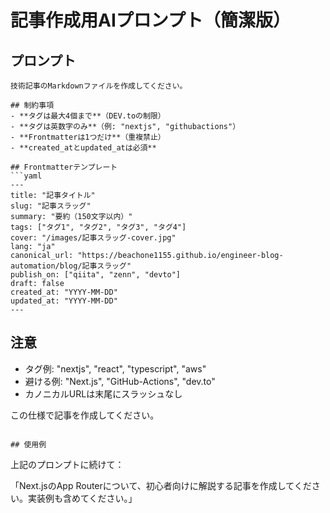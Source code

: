 # 記事作成用AIプロンプト（簡潔版）

## プロンプト

```
技術記事のMarkdownファイルを作成してください。

## 制約事項
- **タグは最大4個まで**（DEV.toの制限）
- **タグは英数字のみ**（例: "nextjs", "githubactions"）
- **Frontmatterは1つだけ**（重複禁止）
- **created_atとupdated_atは必須**

## Frontmatterテンプレート
```yaml
---
title: "記事タイトル"
slug: "記事スラッグ"
summary: "要約（150文字以内）"
tags: ["タグ1", "タグ2", "タグ3", "タグ4"]
cover: "/images/記事スラッグ-cover.jpg"
lang: "ja"
canonical_url: "https://beachone1155.github.io/engineer-blog-automation/blog/記事スラッグ"
publish_on: ["qiita", "zenn", "devto"]
draft: false
created_at: "YYYY-MM-DD"
updated_at: "YYYY-MM-DD"
---
```

## 注意
- タグ例: "nextjs", "react", "typescript", "aws"
- 避ける例: "Next.js", "GitHub-Actions", "dev.to"
- カノニカルURLは末尾にスラッシュなし

この仕様で記事を作成してください。
```

## 使用例

```
上記のプロンプトに続けて：

「Next.jsのApp Routerについて、初心者向けに解説する記事を作成してください。実装例も含めてください。」
```
